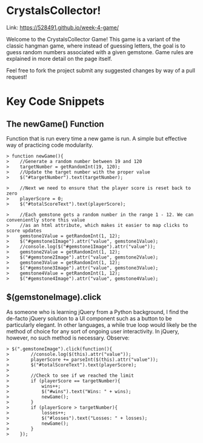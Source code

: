 # CrystalsCollector!

Link: https://528491.github.io/week-4-game/

Welcome to the CrystalsCollector Game! This game is a variant of the classic hangman game, where instead of
guessing letters, the goal is to guess random numbers associated with a given gemstone. Game rules are explained 
in more detail on the page itself.

Feel free to fork the project submit any suggested changes by way of a pull request!

# Key Code Snippets

## The newGame() Function
Function that is run every time a new game is run. A simple but effective way of practicing code modularity.

    > function newGame(){
    >    //Generate a random number between 19 and 120
    >    targetNumber = getRandomInt(19, 120);
    >    //Update the target number with the proper value
    >    $("#targetNumber").text(targetNumber);

    >    //Next we need to ensure that the player score is reset back to zero
    >    playerScore = 0;
    >    $("#totalScoreText").text(playerScore);

    >    //Each gemstone gets a random number in the range 1 - 12. We can conveniently store this value
    >    //as an html attribute, which makes it easier to map clicks to score updates
    >    gemstone1Value = getRandomInt(1, 12);
    >    $("#gemstone1Image").attr("value", gemstone1Value);
    >    //console.log($("#gemstone1Image").attr("value"));
    >    gemstone2Value = getRandomInt(1, 12);
    >    $("#gemstone2Image").attr("value", gemstone2Value);
    >    gemstone3Value = getRandomInt(1, 12);
    >    $("#gemstone3Image").attr("value", gemstone3Value);
    >    gemstone4Value = getRandomInt(1, 12);
    >    $("#gemstone4Image").attr("value", gemstone4Value);


## $(gemstoneImage).click
As someone who is learning jQuery from a Python background, I find the de-facto jQuery solution to a UI component
such as a button to be particularly elegant. In other languages, a while true loop would likely be the method of choice
for any sort of ongoing user interactivity. In jQuery, however, no such method is necessary. Observe: 

    > $(".gemstoneImage").click(function(){
    >        //console.log($(this).attr("value"));
    >        playerScore += parseInt($(this).attr("value"));
    >        $("#totalScoreText").text(playerScore);
    >
    >        //Check to see if we reached the limit
    >        if (playerScore == targetNumber){
    >            wins++;
    >            $("#wins").text("Wins: " + wins);
    >            newGame();
    >        }
    >        if (playerScore > targetNumber){
    >            losses++;
    >            $("#losses").text("Losses: " + losses);
    >            newGame();
    >        }
    >    });   